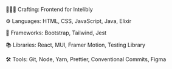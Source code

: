 👩🏻‍💻 Crafting: Frontend for Intelibly

⚙️ Languages: HTML, CSS, JavaScript, Java, Elixir

📐 Frameworks: Bootstrap, Tailwind, Jest

📚 Libraries: React, MUI, Framer Motion, Testing Library

🛠️ Tools: Git, Node, Yarn, Prettier, Conventional Commits, Figma



  
